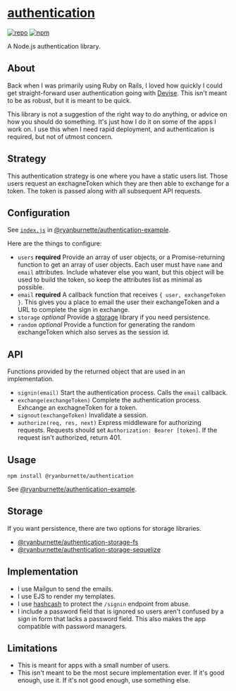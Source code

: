 # [authentication](https://github.com/ryanburnette/authentication)

[![repo](https://img.shields.io/badge/repository-Github-black.svg?style=flat-square)](https://github.com/ryanburnette/authentication)
[![npm](https://img.shields.io/badge/package-NPM-green.svg?style=flat-square)](https://www.npmjs.com/package/@ryanburnette/authentication)

A Node.js authentication library.

## About

Back when I was primarily using Ruby on Rails, I loved how quickly I could get
straight-forward user authentication going with
[Devise](https://github.com/heartcombo/devise). This isn't meant to be as
robust, but it is meant to be quick.

This library is not a suggestion of the right way to do anything, or advice on
how you should do something. It's just how I do it on some of the apps I work
on. I use this when I need rapid deployment, and authentication is required, but
not of utmost concern.

## Strategy

This authentication strategy is one where you have a static users list. Those
users request an exchagneToken which they are then able to exchange for a token.
The token is passed along with all subsequent API requests.

## Configuration

See
[`index.js`](https://github.com/ryanburnette/authentication-example/blob/master/index.js#L20-L48)
in
[@ryanburnette/authentication-example](https://github.com/ryanburnette/authentication-example).

Here are the things to configure:

- `users` **required** Provide an array of user objects, or a Promise-returning
  function to get an array of user objects. Each user must have `name` and
  `email` attributes. Include whatever else you want, but this object will be
  used to build the token, so keep the attributes list as minimal as possible.
- `email` **required** A callback function that receives
  `{ user, exchangeToken }`. This gives you a place to email the user their
  exchangeToken and a URL to complete the sign in exchange.
- `storage` _optional_ Provide a [storage](#storage) library if you need
  persistence.
- `random` _optional_ Provide a function for generating the random exchangeToken
  which also serves as the session id.

## API

Functions provided by the returned object that are used in an implementation.

- `signin(email)` Start the authentication process. Calls the `email` callback.
- `exchange(exchangeToken)` Complete the authentication process. Exhcange an
  exchagneToken for a token.
- `signout(exchangeToken)` Invalidate a session.
- `authorize(req, res, next)` Express middleware for authorizing requests.
  Requests should set `Authorization: Bearer [token]`. If the request isn't
  authorized, return 401.

## Usage

```
npm install @ryanburnette/authentication
```

See
[@ryanburnette/authentication-example](https://github.com/ryanburnette/authentication-example).

## Storage

If you want persistence, there are two options for storage libraries.

- [@ryanburnette/authentication-storage-fs](https://github.com/ryanburnette/authentication-storage-fs)
- [@ryanburnette/authentication-storage-sequelize](https://github.com/ryanburnette/authentication-storage-sequelize)

## Implementation

- I use Mailgun to send the emails.
- I use EJS to render my templates.
- I use [hashcash](https://github.com/ryanburnette/hashcash) to protect the
  `/signin` endpoint from abuse.
- I include a password field that is ignored so users aren't confused by a sign
  in form that lacks a password field. This also makes the app compatible with
  password managers.

## Limitations

- This is meant for apps with a small number of users.
- This isn't meant to be the most secure implementation ever. If it's good
  enough, use it. If it's not good enough, use something else.
